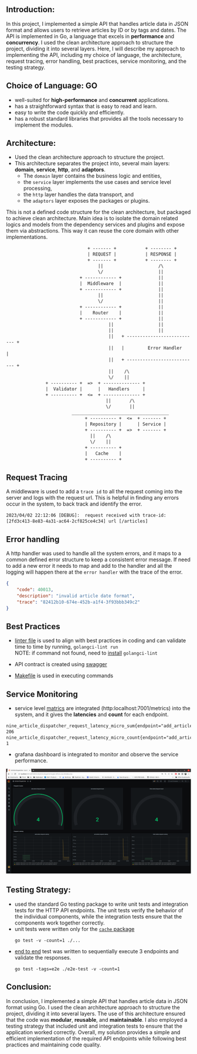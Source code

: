 ## Introduction:
In this project, I implemented a simple API that handles article data in JSON format
and allows users to retrieve articles by ID or by tags and dates. The API is 
implemented in Go, a language that excels in **performance** and **concurrency**. I used 
the clean architecture approach to structure the project, dividing  it into several layers. 
Here, I will describe my approach to implementing the API, including my choice of language, 
the architecture, request tracing, error handling, best practices, service monitoring,  and the testing strategy.

## Choice of Language: GO
- well-suited for **high-performance** and **concurrent** applications.
- has a straightforward syntax that is easy to read and learn. 
- easy to write the code quickly and efficiently. 
- has a robust standard libraries that provides all the tools necessary to implement 
the modules. 

## Architecture:
- Used the clean architecture approach to structure the project.
- This architecture separates the project into, several main layers: 
**domain**, **service**, **http**, and **adaptors**. 
  * The `domain` layer contains the business logic and entities, 
  * the `service` layer implements the use cases and service level processing, 
  * the `http` layer handles the data transport, and 
  * the `adaptors` layer exposes the packages or plugins.

This is not a defined code structure for the clean architecture, but packaged to 
achieve clean architecture. Main idea is to isolate the domain related logics 
and models from the dependency services and plugins and expose them via 
abstractions. This way it can reuse the core domain with other implementations.   

```text
                               + ------- +           + -------- +
                               | REQUEST |           | RESPONSE |
                               + ------- +           + -------- +
                                   ||                     /\
                                   \/                     ||
                            + ------------ +              ||
                            |  Middleware  |              ||
                            + ------------ +              ||
                                   ||                     ||
                                   \/                     ||
                            + ------------ +              ||  
                            |    Router    |              ||    
                            + ------------ +              ||  
                                       ||                 ||
                                       ||                 ||
                                       ||   + --------------------------- +
                                       ||   |         Error Handler       |
                                       ||   + --------------------------- +
                                       ||    /\
                                       \/    ||
               + ---------- +  =>  + -------------- +  
               |  Validator |      |   Handlers     |      
               + ---------- +  <=  + -------------- +    
                                      ||       /\
                                      \/       ||
                         _____________________________________
                              + ---------- +  <=  + ------- +
                              | Repository |      | Service |
                              + ---------- +  =>  + ------- +
                                ||    /\          
                                \/    ||     
                              + ---------- +    
                              |   Cache    |    
                              + ---------- +    
```


## Request Tracing
A middleware is used to add a `trace id` to all the request coming into the server and 
logs with the request url. This is helpful in finding any errors occur in the system, 
to back track and identify the error.    

```
2023/04/02 22:12:06 [DEBUG]:  request received with trace-id:[2fd3c413-8e83-4a31-ac64-2cf825ce4c34] url [/articles]
```

## Error handling
A http handler was used to handle all the system errors, and it maps to a 
common defined error structure to keep a consistent error message. 
If need to add a new error it needs to map and add to the handler and all the 
logging will happen there at the `error handler` with the trace of the error.   

```json
{
    "code": 40013,
    "description": "invalid article date format",
    "trace": "82412b10-674e-452b-a1f4-3f93bbb349c2"
}
``` 

## Best Practices
* [linter file](.golangci.yml) is used to align with best practices in coding and can validate time 
to time by running, `golangci-lint run`  
NOTE: if command not found, need to [install](https://golangci-lint.run/) `golangci-lint` 

* API contract is created using [swagger](docs/openapi.yaml) 
* [Makefile](Makefile) is used in executing commands 

## Service Monitoring
- service level [matrics](http://localhost:7001/metrics) are integrated (http:localhost:7001/metrics) into the system, and it gives the 
**latencies** and **count** for each endpoint. 
```
nine_article_dispatcher_request_latency_micro_sum{endpoint="add_article",error="false"} 206
nine_article_dispatcher_request_latency_micro_count{endpoint="add_article",error="false"} 1
```
- grafana dashboard is integrated to monitor and observe the service performance.
  
![dashboard](./docs/dashboard.png)

## Testing Strategy:
-  used the standard Go testing package to write unit tests and integration tests 
for the HTTP API endpoints. The unit tests verify the behavior of the individual 
components, while the integration tests ensure that the components work together 
correctly.
- unit tests were written only for the [`cache` package](internal/adaptors/cache/cache_test.go)
    ```shell
    go test -v -count=1 ./...
    ```
- [end to end](/e2e-test/e2e_test.go) test was written to sequentially execute 3 endpoints and 
validate the responses.
  ```shell
  go test -tags=e2e ./e2e-test -v -count=1
  ```
## Conclusion:
In conclusion, I implemented a simple API that handles article data in JSON 
format using Go. I used the clean architecture approach to structure  the 
project, dividing it into several layers. The use of this architecture ensured 
that the code was **modular**, **reusable**, and **maintainable**. I also 
employed a testing strategy that included unit and integration tests to ensure 
that the application worked correctly. Overall, my solution provides a simple 
and efficient implementation of the required API endpoints while following 
best practices and maintaining code quality.